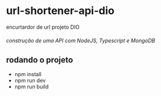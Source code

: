 # url-shortener-api-dio
encurtardor de url projeto DIO
###### construção de uma API com NodeJS, Typescript e MongoDB

## rodando o projeto 

* npm install
* npm run dev 
* npm run build
